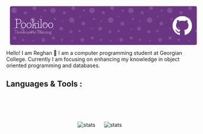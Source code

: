 <div align="center"><img src="https://github.com/Pookiloo/Pookiloo/blob/main/github-header-image.png?raw=true" style="margin:10px;"></div>
Hello! I am Reghan 👋
I am a computer programming student at Georgian College. Currently I am focusing on enhancing my knowledge in object oriented programming and databases.<br>

## Languages & Tools :
<br>
<p align="center">
<br>
<div align="center">
  <img src="https://github-readme-stats.vercel.app/api/top-langs?username=Pookiloo&show_icons=true&locale=en&layout=compact&theme=transparent" alt="stats" style="margin:10px; width: 35%">
  <img src="https://github-readme-stats.vercel.app/api?username=Pookiloo&show_icons=true&theme=transparent" alt="stats" style="margin:10px;">
</div>
